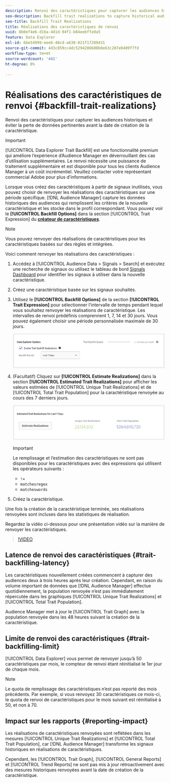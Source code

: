 ```yaml
---
description: Renvoi des caractéristiques pour capturer les audiences historiques et éviter la perte de données pertinentes avant la date de création de la caractéristique.
seo-description: Backfill trait realizations to capture historical audiences and avoid loss of relevant data prior to a trait creation date.
seo-title: Backfill Trait Realizations
title: Réalisations des caractéristiques de renvoi
uuid: 8b0ef4e6-d16a-4d1d-94f1-b84eebffa9a5
feature: Data Explorer
exl-id: 6be54999-eeeb-48cd-a630-021f17289431
source-git-commit: 4d3c859cc4dc5294286680b0e63c287e0409f7fd
workflow-type: tm+mt
source-wordcount: '441'
ht-degree: 0%

---
```


# Réalisations des caractéristiques de renvoi {#backfill-trait-realizations}

Renvoi des caractéristiques pour capturer les audiences historiques et éviter la perte de données pertinentes avant la date de création de la caractéristique.

>[!IMPORTANT]
>
>[!UICONTROL Data Explorer Trait Backfill] est une fonctionnalité premium qui améliore l’expérience d’Audience Manager en déverrouillant des cas d’utilisation supplémentaires. Le renvoi nécessite une puissance de traitement supplémentaire et est disponible pour tous les clients Audience Manager à un coût incrémentiel. Veuillez contacter votre représentant commercial Adobe pour plus d’informations.

Lorsque vous créez des caractéristiques à partir de signaux inutilisés, vous pouvez choisir de renvoyer les réalisations des caractéristiques sur une période spécifique. [!DNL Audience Manager] capture les données historiques des audiences qui remplissent les critères de la nouvelle caractéristique et les stocke dans le profil correspondant. Vous pouvez voir le **[!UICONTROL Backfill Options]** dans la section [!UICONTROL Trait Expression] du **[créateur de caractéristiques](../../features/traits/about-trait-builder.md)**.

>[!NOTE]
>
>Vous pouvez renvoyer des réalisations de caractéristiques pour les caractéristiques basées sur des règles et intégrées.

Voici comment renvoyer les réalisations des caractéristiques :

1. Accédez à [!UICONTROL Audience Data > Signals > Search] et exécutez une recherche de signaux ou utilisez le tableau de bord [Signals Dashboard](../../features/data-explorer/data-explorer-signals-dashboard.md) pour identifier les signaux à utiliser dans la nouvelle caractéristique.
1. Créez une caractéristique basée sur les signaux souhaités.
1. Utilisez le **[!UICONTROL Backfill Options]** de la section **[!UICONTROL Trait Expression]** pour sélectionner l’intervalle de temps pendant lequel vous souhaitez renvoyer les réalisations de caractéristique. Les intervalles de renvoi prédéfinis comprennent 1, 7, 14 et 30 jours. Vous pouvez également choisir une période personnalisée maximale de 30 jours.

   ![caractéristique-renvoi](assets/signals-trait-backfill.png)

1. (Facultatif) Cliquez sur **[!UICONTROL Estimate Realizations]** dans la section **[!UICONTROL Estimated Trait Realizations]** pour afficher les valeurs estimées de [!UICONTROL Unique Trait Realizations] et de [!UICONTROL Total Trait Population] pour la caractéristique renvoyée au cours des 7 derniers jours.

   ![estimation-caractéristiques-réalisations](assets/estimate-trait-realizations.png)

   >[!IMPORTANT]
   >
   >Le remplissage et l’estimation des caractéristiques ne sont pas disponibles pour les caractéristiques avec des expressions qui utilisent les opérateurs suivants :
   >    * `!=`
   >    * `matchesregex`
   >    * `matcheswords`
1. Créez la caractéristique.

Une fois la création de la caractéristique terminée, ses réalisations renvoyées sont incluses dans les statistiques de réalisation.

Regardez la vidéo ci-dessous pour une présentation vidéo sur la manière de renvoyer les caractéristiques.

>[!VIDEO](https://video.tv.adobe.com/v/327526?captions=fre_fr)

## Latence de renvoi des caractéristiques {#trait-backfilling-latency}

Les caractéristiques nouvellement créées commencent à capturer des audiences deux à trois heures après leur création. Cependant, en raison du volume important de données que [!DNL Audience Manager] effectue quotidiennement, la population renvoyée n’est pas immédiatement répercutée dans les graphiques [!UICONTROL Unique Trait Realizations] et [!UICONTROL Total Trait Population].

Audience Manager met à jour le [!UICONTROL Trait Graph] avec la population renvoyée dans les 48 heures suivant la création de la caractéristique.

## Limite de renvoi des caractéristiques {#trait-backfilling-limit}

[!UICONTROL Data Explorer] vous permet de renvoyer jusqu’à 50 caractéristiques par mois, le compteur de renvoi étant réinitialisé le 1er jour de chaque mois.

>[!NOTE]
>
>Le quota de remplissage des caractéristiques n’est pas reporté des mois précédents. Par exemple, si vous renvoyez 30 caractéristiques ce mois-ci, le quota de renvoi de caractéristiques pour le mois suivant est réinitialisé à 50, et non à 70.

## Impact sur les rapports {#reporting-impact}

Les réalisations de caractéristiques renvoyées sont reflétées dans les mesures [!UICONTROL Unique Trait Realizations] et [!UICONTROL Total Trait Population], car [!DNL Audience Manager] transforme les signaux historiques en réalisations de caractéristiques.

Cependant, les [!UICONTROL Trait Graph], [!UICONTROL General Reports] et [!UICONTROL Trend Reports] ne sont pas mis à jour rétroactivement avec des mesures historiques renvoyées avant la date de création de la caractéristique.

